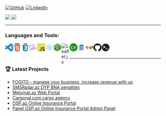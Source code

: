 <p>
  <a href="https://github.com/rustamfetullayev"><img src="https://img.shields.io/github/followers/rustamfetullayev.svg?label=GitHub&style=social" alt="GitHub"></a>
  <a href="https://www.linkedin.com/in/rustamfetullayev"><img src="https://img.shields.io/badge/LinkedIn--_.svg?style=social&logo=linkedin" alt="LinkedIn"></a>
</p>
<img src="https://github-readme-stats.vercel.app/api?username=rustamfetullayev&show_icons=true&count_private=false&theme=great-gatsby">
<img src="https://github-readme-stats.vercel.app/api/top-langs/?username=rustamfetullayev&theme=great-gatsby&card_width=445">

<hr>

### Languages and Tools:

<img align="left" alt="Visual Studio Code" width="26px" src="https://raw.githubusercontent.com/github/explore/80688e429a7d4ef2fca1e82350fe8e3517d3494d/topics/visual-studio-code/visual-studio-code.png" />
<img align="left" alt="HTML5" width="26px" src="https://raw.githubusercontent.com/github/explore/80688e429a7d4ef2fca1e82350fe8e3517d3494d/topics/html/html.png" />
<img align="left" alt="CSS3" width="26px" src="https://raw.githubusercontent.com/github/explore/80688e429a7d4ef2fca1e82350fe8e3517d3494d/topics/css/css.png" />
<img align="left" alt="Sass" width="26px" src="https://raw.githubusercontent.com/github/explore/80688e429a7d4ef2fca1e82350fe8e3517d3494d/topics/sass/sass.png" />
<img align="left" alt="JavaScript" width="26px" src="https://raw.githubusercontent.com/github/explore/80688e429a7d4ef2fca1e82350fe8e3517d3494d/topics/javascript/javascript.png" />
<img align="left" alt="React" width="26px" src="https://raw.githubusercontent.com/github/explore/80688e429a7d4ef2fca1e82350fe8e3517d3494d/topics/react/react.png" />
<img align="left" alt="Node.js" width="26px" src="https://raw.githubusercontent.com/github/explore/80688e429a7d4ef2fca1e82350fe8e3517d3494d/topics/nodejs/nodejs.png" />
<img align="left" alt="Leaflet.js" width="26px" src="https://camo.githubusercontent.com/b5cc2fd98a402d61cb79b42b00755e7a28995f2f/68747470733a2f2f7261776769742e636f6d2f4c6561666c65742f4c6561666c65742f6d61737465722f7372632f696d616765732f6c6f676f2e737667" />
<img align="left" alt="C#" width="26px" src="https://raw.githubusercontent.com/github/explore/80688e429a7d4ef2fca1e82350fe8e3517d3494d/topics/csharp/csharp.png" />
<img align="left" alt="SQL" width="26px" src="https://raw.githubusercontent.com/github/explore/80688e429a7d4ef2fca1e82350fe8e3517d3494d/topics/sql/sql.png" />
<img align="left" alt="Git" width="26px" src="https://raw.githubusercontent.com/github/explore/80688e429a7d4ef2fca1e82350fe8e3517d3494d/topics/git/git.png" />
<img align="left" alt="GitHub" width="26px" src="https://raw.githubusercontent.com/github/explore/78df643247d429f6cc873026c0622819ad797942/topics/github/github.png" />
<img align="left" alt="Terminal" width="26px" src="https://raw.githubusercontent.com/github/explore/80688e429a7d4ef2fca1e82350fe8e3517d3494d/topics/terminal/terminal.png" />

<br>
<br>
<hr>

### 🏆 Latest Projects

- [FOGITO - manage your business, increase revenue with us](https://app.fogito.com)
- [SMSRadar.az DYP BNA penalties](https://smsradar.az)
- [Melumat.az Web Portal](https://melumat.az)
- [Cargonal.com cargo agency](https://cargonal.com)
- [OSP.az Online Insurance Portal](https://osp.az)
- [Panel OSP.az Online Insurance Portal Admin Panel](https://panel.osp.az)
